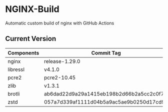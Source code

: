# NGINX-Build
Automatic custom build of nginx with GitHub Actions

## Current Version
| Components | Commit Tag |
|--|--|
| nginx | release-1.29.0 |
| libressl | v4.1.0 |
| pcre2 | pcre2-10.45 |
| zlib | v1.3.1 |
| brotli | ab6dad22d9a29a1415eb198b2d66b2a5cc2c0f7f |
| zstd | 057a7d339af1111d04b5a9ac5ae9b0250d17cd94 |
